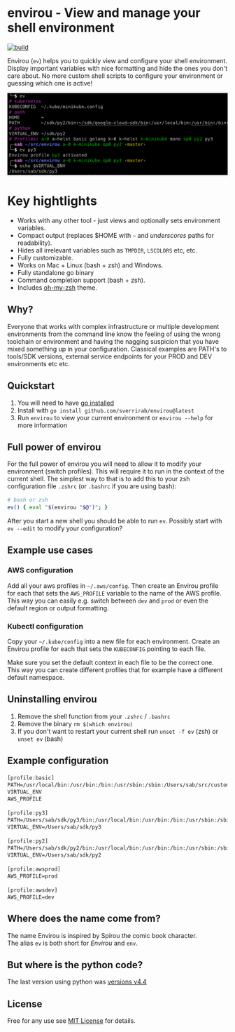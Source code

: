 # envirou - View and manage your shell environment

[![build](https://github.com/sverrirab/envirou/actions/workflows/build.yml/badge.svg)](https://github.com/sverrirab/envirou/actions/workflows/build.yml)

Envirou (`ev`) helps you to quickly view and configure your shell 
 environment. Display important variables with nice formatting and hide the ones you don't care about. No more custom shell scripts to configure your environment or guessing which one is active!
 

![Simple View](./screenshots/header.png)


# Key hightlights 
* Works with any other tool - just views and optionally sets environment variables.
* Compact output (replaces $HOME with `~` and _underscores_ paths for readability).
* Hides all irrelevant variables such as `TMPDIR`, `LSCOLORS` etc, etc.
* Fully customizable.
* Works on Mac + Linux (bash + zsh) and Windows.  
* Fully standalone go binary
* Command completion support (bash + zsh).
* Includes [oh-my-zsh](https://ohmyz.sh/) theme.


## Why?
Everyone that works with complex infrastructure or multiple development environments from the command line know the feeling of using the wrong toolchain or environment and having the nagging suspicion that you have mixed something up in your configuration. Classical examples 
are PATH's to tools/SDK versions, external service endpoints for your PROD and DEV environments
etc etc.


## Quickstart
1. You will need to have [go installed](https://go.dev/)
2. Install with `go install github.com/sverrirab/envirou@latest`
3. Run `envirou` to view your current environment or `envirou --help` for more information

## Full power of envirou
For the full power of envirou you will need to allow it to modify your environment (switch profiles).  This will require it to run in the context of the current shell.
The simplest way to that is to add this to your zsh configuration file `.zshrc` (or `.bashrc` if you are using bash):

```bash
# bash or zsh
ev() { eval "$(envirou "$@")"; }
```

After you start a new shell you should be able to run `ev`.  Possibly start with `ev --edit` to modify your configuration? 


## Example use cases
### AWS configuration
Add all your aws profiles in `~/.aws/config`.  Then create an Envirou profile for each
that sets the `AWS_PROFILE` variable to the name of the AWS profile.  This way you can
easily e.g. switch between `dev` and `prod` or even the default region or output formatting.

### Kubectl configuration
Copy your `~/.kube/config` into a new file for each environment.  Create an Envirou 
profile for each that sets the `KUBECONFIG` pointing to each file.

Make sure you set the default context in each file to be the correct one.  This way you
can create different profiles that for example have a different default namespace.

## Uninstalling envirou
1. Remove the shell function from your `.zshrc` / `.bashrc`
2. Remove the binary `rm $(which envirou)`
3. If you don't want to restart your current shell run `unset -f ev` (zsh) or `unset ev` (bash)

## Example configuration

```inifile
[profile:basic]
PATH=/usr/local/bin:/usr/bin:/bin:/usr/sbin:/sbin:/Users/sab/src/custom/bin
VIRTUAL_ENV
AWS_PROFILE

[profile:py3]
PATH=/Users/sab/sdk/py3/bin:/usr/local/bin:/usr/bin:/bin:/usr/sbin:/sbin:/Users/sab/src/custom/bin
VIRTUAL_ENV=/Users/sab/sdk/py3

[profile:py2]
PATH=/Users/sab/sdk/py2/bin:/usr/local/bin:/usr/bin:/bin:/usr/sbin:/sbin:/Users/sab/src/custom/bin
VIRTUAL_ENV=/Users/sab/sdk/py2

[profile:awsprod]
AWS_PROFILE=prod

[profile:awsdev]
AWS_PROFILE=dev
```


## Where does the name come from? 
The name Envirou is inspired by Spirou the comic book character.  
The alias `ev` is both short for *Envirou* and `env`. 


## But where is the python code?

The last version using python was [versions v4.4](https://github.com/sverrirab/envirou/releases/tag/v4.4)

## License

Free for any use see [MIT License](./LICENSE) for details.
